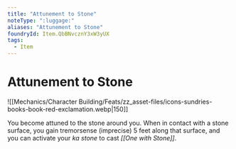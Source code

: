 ```yaml
---
title: "Attunement to Stone"
noteType: ":luggage:"
aliases: "Attunement to Stone"
foundryId: Item.QbBNvcznY3xW3yUX
tags:
  - Item
---
```


# Attunement to Stone
![[Mechanics/Character Building/Feats/zz_asset-files/icons-sundries-books-book-red-exclamation.webp|150]]

You become attuned to the stone around you. When in contact with a stone surface, you gain tremorsense (imprecise) 5 feet along that surface, and you can activate your _ka stone_ to cast _[[One with Stone]]_.
